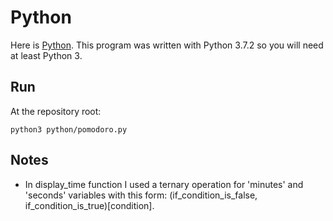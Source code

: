 # Python

Here is [Python](https://www.python.org).
This program was written with Python 3.7.2 so you will need at least Python 3.

## Run

At the repository root:
```
python3 python/pomodoro.py
```

## Notes

- In display_time function I used a ternary operation for 'minutes' and 'seconds' variables with this form: (if_condition_is_false, if_condition_is_true)[condition].
